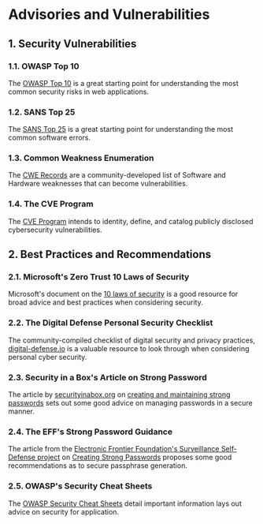 # Advisories and Vulnerabilities

## 1. Security Vulnerabilities

### 1.1. OWASP Top 10

The [OWASP Top 10](https://owasp.org/www-project-top-ten/) is a great starting
point for understanding the most common security risks in web applications.

### 1.2. SANS Top 25

The [SANS Top 25](https://www.sans.org/top25-software-errors/) is a great
starting point for understanding the most common software errors.

### 1.3. Common Weakness Enumeration

The [CWE Records](https://cwe.mitre.org/) are a community-developed list of
Software and Hardware weaknesses that can become vulnerabilities.

### 1.4. The CVE Program

The [CVE Program](https://www.cve.org/) intends to identity, define, and catalog
publicly disclosed cybersecurity vulnerabilities.

## 2. Best Practices and Recommendations

### 2.1. Microsoft's Zero Trust 10 Laws of Security

Microsoft's document on the
[10 laws of security](https://learn.microsoft.com/en-us/security/zero-trust/ten-laws-of-security)
is a good resource for broad advice and best practices when considering
security.

### 2.2. The Digital Defense Personal Security Checklist

The community-compiled checklist of digital security and privacy practices,
[digital-defense.io](https://digital-defense.io/) is a valuable resource to look
through when considering personal cyber security.

### 2.3. Security in a Box's Article on Strong Password

The article by [securityinabox.org](https://securityinabox.org/) on
[creating and maintaining strong passwords](https://securityinabox.org/en/passwords/passwords-and-2fa/)
sets out some good advice on managing passwords in a secure manner.

### 2.4. The EFF's Strong Password Guidance

The article from the
[Electronic Frontier Foundation's Surveillance Self-Defense project](https://ssd.eff.org/)
on
[Creating Strong Passwords](https://ssd.eff.org/module/creating-strong-passwords)
proposes some good recommendations as to secure passphrase generation.

### 2.5. OWASP's Security Cheat Sheets

The [OWASP Security Cheat Sheets](https://cheatsheetseries.owasp.org/) detail
important information lays out advice on security for application.
